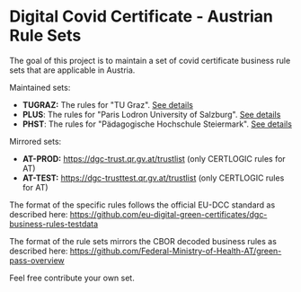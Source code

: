 # Digital Covid Certificate - Austrian Rule Sets

The goal of this project is to maintain a set of covid certificate business
rule sets that are applicable in Austria.

Maintained sets:

* **TUGRAZ:** The rules for "TU Graz". [See details](./rulesets/TUGRAZ/README.md)
* **PLUS**: The rules for "Paris Lodron University of Salzburg". [See details](./rulesets/PLUS/README.md)
* **PHST**: The rules for "Pädagogische Hochschule Steiermark". [See details](./rulesets/PHST/README.md)

Mirrored sets:

* **AT-PROD:** https://dgc-trust.qr.gv.at/trustlist (only CERTLOGIC rules for AT)
* **AT-TEST:** https://dgc-trusttest.qr.gv.at/trustlist (only CERTLOGIC rules for AT)

The format of the specific rules follows the official EU-DCC standard as
described here:
https://github.com/eu-digital-green-certificates/dgc-business-rules-testdata

The format of the rule sets mirrors the CBOR decoded business rules as described
here: https://github.com/Federal-Ministry-of-Health-AT/green-pass-overview

Feel free contribute your own set.